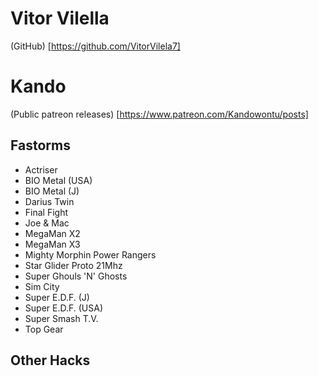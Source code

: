 # Vitor Vilella
(GitHub) [https://github.com/VitorVilela7]

# Kando 
(Public patreon releases) [https://www.patreon.com/Kandowontu/posts]

## Fastorms
  * Actriser
  * BIO Metal (USA)
  * BIO Metal (J)
  * Darius Twin
  * Final Fight
  * Joe & Mac
  * MegaMan X2
  * MegaMan X3
  * Mighty Morphin Power Rangers
  * Star Glider Proto 21Mhz
  * Super Ghouls 'N' Ghosts
  * Sim City
  * Super E.D.F. (J)
  * Super E.D.F. (USA)
  * Super Smash T.V.
  * Top Gear
  
## Other Hacks
